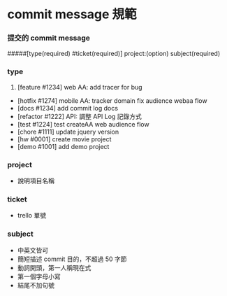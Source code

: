 # commit message 規範

### 提交的 commit message
#####[type(required) #ticket(required)] project:(option) subject(required)

### type

1. [feature #1234] web AA: add tracer for bug
- [hotfix #1274] mobile AA: tracker domain fix audience webaa flow
- [docs #1234] add commit log docs
- [refactor #1222] API: 調整 API Log 記錄方式
- [test #1224] test createAA web audience flow
- [chore #1111] update jquery version
- [hw #0001] create movie project
- [demo #1001] add demo project

### project
- 說明項目名稱

### ticket
- trello 單號

### subject
- 中英文皆可
- 簡短描述 commit 目的，不超過 50 字節 </br>
- 動詞開頭，第一人稱現在式</br>
- 第一個字母小寫</br>
- 結尾不加句號</br>

